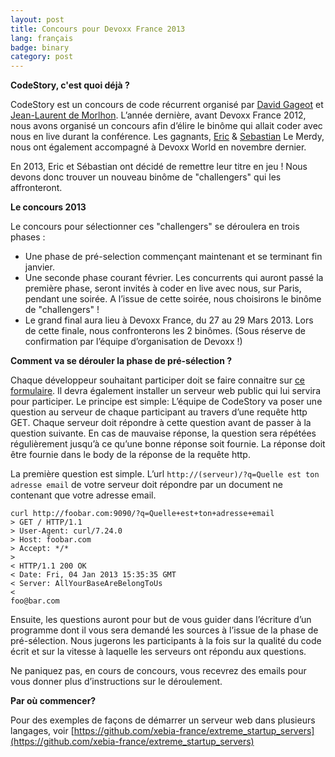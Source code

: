 ```yaml
---
layout: post
title: Concours pour Devoxx France 2013
lang: français
badge: binary
category: post
---
```


**CodeStory, c'est quoi déjà ?**

CodeStory est un concours de code récurrent organisé par [David Gageot](http://code-story.net/about/david.html) et [Jean-Laurent de Morlhon](http://code-story.net/about/jean-laurent.html). L’année dernière, avant Devoxx France 2012, nous avons organisé un concours afin d’élire le binôme qui allait coder avec nous en live durant la conférence. Les gagnants, [Eric](http://code-story.net/about/eric.html) & [Sebastian](http://code-story.net/about/sebastian.html) Le Merdy, nous ont également accompagné à Devoxx World en novembre dernier.

En 2013, Eric et Sébastian ont décidé de remettre leur titre en jeu ! Nous devons donc trouver un nouveau binôme de "challengers" qui les affronteront. 

**Le concours 2013**

Le concours pour sélectionner ces "challengers" se déroulera en trois phases :

 * Une phase de pré-selection commençant maintenant et se terminant fin janvier.
 * Une seconde phase courant février. Les concurrents qui auront passé la première phase, seront invités à coder en live avec nous, sur Paris, pendant une soirée. A l’issue de cette soirée, nous choisirons le binôme de "challengers" !
 * Le grand final aura lieu à Devoxx France, du 27 au 29 Mars 2013. Lors de cette finale, nous confronterons les 2 binômes. (Sous réserve de confirmation par l’équipe d’organisation de Devoxx !)

**Comment va se dérouler la phase de pré-sélection ?**

Chaque développeur souhaitant participer doit se faire connaitre sur [ce formulaire](https://docs.google.com/spreadsheet/viewform?formkey=dDdHc3N2V2R1bHRMZHFmOGk3SWZKTmc6MQ#gid=0). Il devra également installer un serveur web public qui lui servira pour participer. Le principe est simple: L’équipe de CodeStory va poser une question au serveur de chaque participant au travers d’une requête http GET. Chaque serveur doit répondre à cette question avant de passer à la question suivante. En cas de mauvaise réponse, la question sera répétées régulièrement jusqu’à ce qu’une bonne réponse soit fournie. La réponse doit être fournie dans le body de la réponse de la requête http.

La première question est simple. L’url `http://(serveur)/?q=Quelle est ton adresse email` de votre serveur doit répondre par un document ne contenant que votre adresse email.

	curl http://foobar.com:9090/?q=Quelle+est+ton+adresse+email
	> GET / HTTP/1.1
	> User-Agent: curl/7.24.0
	> Host: foobar.com
	> Accept: */*
	> 
	< HTTP/1.1 200 OK
	< Date: Fri, 04 Jan 2013 15:35:35 GMT
	< Server: AllYourBaseAreBelongToUs
	< 
	foo@bar.com
	
Ensuite, les questions auront pour but de vous guider dans l’écriture d’un programme dont il vous sera demandé les sources à l’issue de la phase de pré-sélection. Nous jugerons les participants à la fois sur la qualité du code écrit et sur la vitesse à laquelle les serveurs ont répondu aux questions.

Ne paniquez pas, en cours de concours, vous recevrez des emails pour vous donner plus d’instructions sur le déroulement.

**Par où commencer?**

Pour des exemples de façons de démarrer un serveur web dans plusieurs langages, voir [https://github.com/xebia-france/extreme_startup_servers](https://github.com/xebia-france/extreme_startup_servers)
